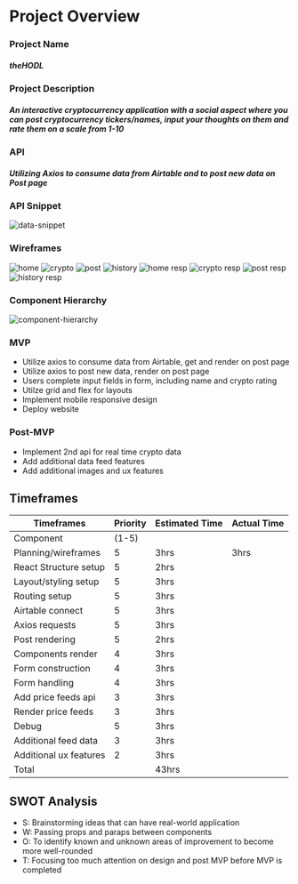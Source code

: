 # Project Overview

### Project Name

##### theHODL

### Project Description

##### An interactive cryptocurrency application with a social aspect where you can post cryptocurrency tickers/names, input your thoughts on them and rate them on a scale from 1-10

### API

##### Utilizing Axios to consume data from Airtable and to post new data on Post page

### API Snippet
![data-snippet](https://user-images.githubusercontent.com/70818713/134062610-3001c2da-201a-4ad2-ae88-03eb3f4b1235.png)

### Wireframes
![home](https://user-images.githubusercontent.com/70818713/134046166-0ce41483-8db4-4aff-936c-84abf5d8ffb5.png)
![crypto](https://user-images.githubusercontent.com/70818713/134046226-be5926c2-702a-4619-8b8f-1d90a5bf5093.png)
![post](https://user-images.githubusercontent.com/70818713/134046249-6860ca94-3914-4dff-ab68-16f326cc25b6.png)
![history](https://user-images.githubusercontent.com/70818713/134046280-bc07e1f3-7ed1-4e90-804a-9dfb95c15a81.png)
![home resp](https://user-images.githubusercontent.com/70818713/134046303-d0a77307-3ee1-479c-a563-dd260391dc6d.png)
![crypto resp](https://user-images.githubusercontent.com/70818713/134046351-ff729e6a-34ec-4fa3-a044-6bd61bfa3767.png)
![post resp](https://user-images.githubusercontent.com/70818713/134046375-da7da97b-d3ba-4694-95cd-a0482ff0704b.png)
![history resp](https://user-images.githubusercontent.com/70818713/134046395-76ab7a7b-86db-4522-a594-4794e732e894.png)

### Component Hierarchy
![component-hierarchy](https://user-images.githubusercontent.com/70818713/134046486-f9dff0b4-da2a-48db-8e74-239cb9a62b1b.png)


### MVP

- Utilize axios to consume data from Airtable, get and render on post page
- Utilize axios to post new data, render on post page
- Users complete input fields in form, including name and crypto rating
- Utilze grid and flex for layouts 
- Implement mobile responsive design
- Deploy website

### Post-MVP

- Implement 2nd api for real time crypto data
- Add additional data feed features
- Add additional images and ux features

## Timeframes

| Timeframes             | Priority | Estimated Time | Actual Time |
| ---------------------- | -------- | -------------- | ----------- |
| Component              | (1-5)    |                |             |
| Planning/wireframes    | 5        | 3hrs           | 3hrs        |
| React Structure setup  | 5        | 2hrs           |             |
| Layout/styling setup   | 5        | 3hrs           |             |
| Routing setup          | 5        | 3hrs           |             |
| Airtable connect       | 5        | 3hrs           |             |
| Axios requests         | 5        | 3hrs           |             |
| Post rendering         | 5        | 2hrs           |             |
| Components render      | 4        | 3hrs           |             |
| Form construction      | 4        | 3hrs           |             |
| Form handling          | 4        | 3hrs           |             |
| Add price feeds api    | 3        | 3hrs           |             |
| Render price feeds     | 3        | 3hrs           |             |
| Debug                  | 5        | 3hrs           |             |
| Additional feed data   | 3        | 3hrs           |             |
| Additional ux features | 2        | 3hrs           |             |
| Total                  |          | 43hrs          |             |

## SWOT Analysis

- S: Brainstorming ideas that can have real-world application
- W: Passing props and paraps between components
- O: To identify known and unknown areas of improvement to become more well-rounded
- T: Focusing too much attention on design and post MVP before MVP is completed

